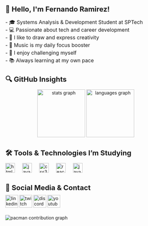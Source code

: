 <h2 align="left" style="font-size: 22px; margin-bottom: 10px;">👋 Hello, I'm Fernando Ramirez!</h2>

<p align="left" style="font-size: 16px; line-height: 1.5; margin-bottom: 20px;">
  - 🎓 Systems Analysis & Development Student at SPTech<br>
  - 💻 Passionate about tech and career development<br>
  - 🎨 I like to draw and express creativity<br>
  - 🎵 Music is my daily focus booster<br>
  - 🚀 I enjoy challenging myself<br>
  - 📚 Always learning at my own pace<br>
</p>

<h2 align="left" style="font-size: 22px; margin-bottom: 10px;">🔍 GitHub Insights</h2>

<div align="center" style="margin-bottom: 20px;">
  <img src="https://github-readme-stats.vercel.app/api?username=FernandoRDev457&show_icons=true&theme=dracula&locale=en" height="150" alt="stats graph" />
  <img src="https://github-readme-stats.vercel.app/api/top-langs?username=FernandoRDev457&layout=compact&langs_count=5&theme=dracula" height="150" alt="languages graph" />
</div>

<h2 align="left" style="font-size: 22px; margin-bottom: 10px;">🛠️ Tools & Technologies I’m Studying</h2>

<div align="left" style="margin-bottom: 20px;">
  <img src="https://cdn.jsdelivr.net/gh/devicons/devicon/icons/html5/html5-original.svg" height="30" alt="html5" />
  <img width="15" />
  <img src="https://cdn.jsdelivr.net/gh/devicons/devicon/icons/javascript/javascript-original.svg" height="30" alt="javascript" />
  <img width="15" />
  <img src="https://cdn.jsdelivr.net/gh/devicons/devicon/icons/css3/css3-original.svg" height="30" alt="css3" />
  <img width="15" />
  <img src="https://cdn.jsdelivr.net/gh/devicons/devicon/icons/react/react-original.svg" height="30" alt="react" />
  <img width="15" />
  <img src="https://cdn.jsdelivr.net/gh/devicons/devicon/icons/java/java-original.svg" height="30" alt="java" />
</div>

<h2 align="left" style="font-size: 22px; margin-bottom: 10px;">📱 Social Media & Contact</h2>

<div align="left" style="margin-bottom: 20px;">
  <img src="https://img.shields.io/static/v1?message=LinkedIn&logo=linkedin&color=0077B5&style=for-the-badge" height="40" alt="linkedin logo" />
  <img src="https://img.shields.io/static/v1?message=Twitch&logo=twitch&color=9146FF&style=for-the-badge" height="40" alt="twitch logo" />
  <img src="https://img.shields.io/static/v1?message=Discord&logo=discord&color=7289DA&style=for-the-badge" height="40" alt="discord logo" />
  <img src="https://img.shields.io/static/v1?message=Youtube&logo=youtube&color=FF0000&style=for-the-badge" height="40" alt="youtube logo" />
</div>

<picture>
  <source media="(prefers-color-scheme: dark)" srcset="https://raw.githubusercontent.com/FernandoRDev/FernandoRDev/output/pacman-contribution-graph-dark.svg">
  <source media="(prefers-color-scheme: light)" srcset="https://raw.githubusercontent.com/FernandoRDev/FernandoRDev/output/pacman-contribution-graph.svg">
  <img alt="pacman contribution graph" src="https://raw.githubusercontent.com/FernandoRDev/FernandoRDev/output/pacman-contribution-graph.svg">
</picture>
